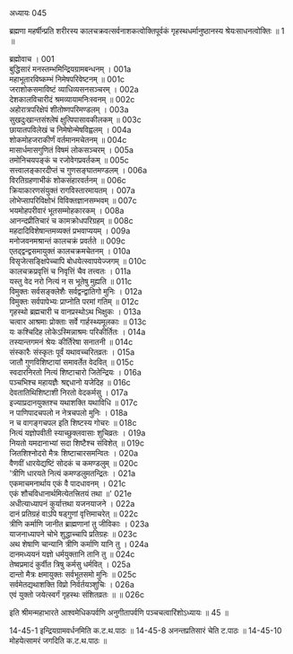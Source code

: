 अध्यायः 045

ब्रह्मणा महर्षीन्प्रति शरीरस्य कालचक्रवत्सर्वनाशकत्वोक्तिपूर्वकं गृहस्थधर्मानुष्ठानस्य श्रेयःसाधनत्वोक्तिः ॥ 1 ॥

ब्रह्मोवाच ।	001  
बुद्धिसारं मनस्तम्भमिन्द्रियग्रामबन्धनम् ।	001a  
महाभूतारविष्कम्भं निमेषपरिवेष्टनम् ॥	001c  
जराशोकसमाविष्टं व्याधिव्यसनसञ्चरम् ।	002a  
देशकालविचारीदं श्रमव्यायामनिःस्वनम् ॥	002c  
अहोरात्रपरिक्षेपं शीतोष्णपरिमण्डलम् ।	003a  
सुखदुःखान्तसंश्लेषं क्षुत्पिपासावकीलकम् ॥	003c  
छायातपविलेखं च निमेषोन्मेषविह्वलम् ।	004a  
शोकमोहजराकीर्णं वर्तमानमचेतनम् ॥	004c  
मासार्धमासगुणितं विषमं लोकसञ्चरम् ।	005a  
तमोनिचयपङ्कं च रजोवेगप्रवर्तकम् ॥	005c  
सत्त्वालङ्कारदीप्तं च गुणसङ्घातमण्डलम् ।	006a  
विरतिग्रहणाभीकं शोकसंहारवर्तनम् ॥	006c  
क्रियाकारणसंयुक्तं रागविस्तारमायतम् ।	007a  
लोभेप्सापरिविक्षोभं विविक्तज्ञानसम्भवम् ॥	007c  
भयमोहपरीवारं भूतसम्मोहकारकम् ।	008a  
आनन्दप्रीतिचारं च कामक्रोधपरिग्रहम् ॥	008c  
महदादिविशेषान्तमव्यक्तं प्रभवाप्ययम् ।	009a  
मनोजवनमश्रान्तं कालचक्रं प्रवर्तते ॥	009c  
एतद्द्वन्द्वसमायुक्तं कालचक्रमचेतनम् ।	010a  
विसृजेत्सङ्क्षिपेच्चापि बोधयेत्स्वापयेज्जगम् ॥	010c  
कालचक्रप्रवृत्तिं च निवृत्तिं चैव तत्त्वतः ।	011a  
यस्तु वेद नरो नित्यं न स भूतेषु मुह्यति ॥	011c  
विमुक्तः सर्वसङ्क्लेशैः सर्वद्वन्द्वातिगो मुनिः ।	012a  
विमुक्तः सर्वपापेभ्यः प्राप्नोति परमां गतिम् ॥	012c  
गृहस्थो ब्रह्मचारी च वानप्रस्थोऽथ भिक्षुकः ।	013a  
चत्वार आश्रमाः प्रोक्ताः सर्वे गार्हस्थ्यमूलकाः ॥	013c  
यः कश्चिदिह लोकेऽस्मिन्नाश्रमः परिकीर्तितः ।	014a  
तस्यान्तगमनं श्रेयः कीर्तिरेषा सनातनी ॥	014c  
संस्कारैः संस्कृतः पूर्वं यथावच्चरितव्रतः ।	015a  
जातौ गुणविशिष्टायां समावर्तेत वेदवित् ॥	015c  
स्वदारनिरतो नित्यं शिष्टाचारो जितेन्द्रियः ।	016a  
पञ्चभिश्च महायज्ञैः श्रद्दधानो यजेदिह ॥	016c  
देवतातिथिशिष्टाशी निरतो वेदकर्मसु ।	017a  
इज्याप्रदानयुक्तश्च यथाशक्ति यथाविधि ॥	017c  
न पाणिपादचपलो न नेत्रचपलो मुनिः ।	018a  
न च वागङ्गचपल इति शिष्टस्य गोचरः ॥	018c  
नित्यं यज्ञोपवीती स्याच्छुक्लवासाः शुचिव्रतः ।	019a  
नियतो यमदानाभ्यां सदा शिष्टैश्च संविशेत् ॥	019c  
जितशिश्नोदरो मैत्रः शिष्टाचारसमन्वितः ।	020a  
वैणवीं धारयेद्यष्टिं सोदकं च कमण्डलुम् ॥	020c  
\'त्रीणि धारयते नित्यं कमण्डलुमतन्द्रितः ।	021a  
एकमाचमनार्थाय एकं वै पादधावनम् ।	021c  
एकं शौचविधानार्थमित्येतत्त्रितयं तथा ॥\'	021e  
अधीत्याध्यापनं कुर्यात्तथा यजनयाजने ।	022a  
दानं प्रतिग्रहं वाऽपि षड्गुणां वृत्तिमाचरेत् ॥	022c  
त्रीणि कर्माणि जानीत ब्राह्मणानां तु जीविकाः ।	023a  
याजनाध्यापने चोभे शुद्धाच्चापि प्रतिग्रहः ॥	023c  
अथ शेषाणि चान्यानि त्रीणि कर्माणि यानि तु ।	024a  
दानमध्ययनं यज्ञो धर्मयुक्तानि तानि तु ॥	024c  
तेष्वप्रमादं कुर्वीत त्रिषु कर्मसु धर्मवित् ।	025a  
दान्तो मैत्रः क्षमायुक्तः सर्वभूतसमो मुनिः ॥	025c  
सर्वमेतद्यथाशक्ति विप्रो निर्वर्तयञ्शुचिः ।	026a  
एवं युक्तो जयेत्स्वर्गं गृहस्थः संशितव्रतः ॥ ॥	026c  

इति श्रीमन्महाभारते आश्वमेधिकपर्वणि अनुगीतापर्वणि पञ्चचत्वारिंशोऽध्यायः ॥ 45 ॥

14-45-1 इन्द्रियग्रामवर्धनमिति क.ट.थ.पाठः ॥ 14-45-8 अनन्तप्रतिसारं चेति ट.पाठः ॥ 14-45-10 मोहयेत्सामरं जगदिति क.ट.थ.पाठः ॥ 
